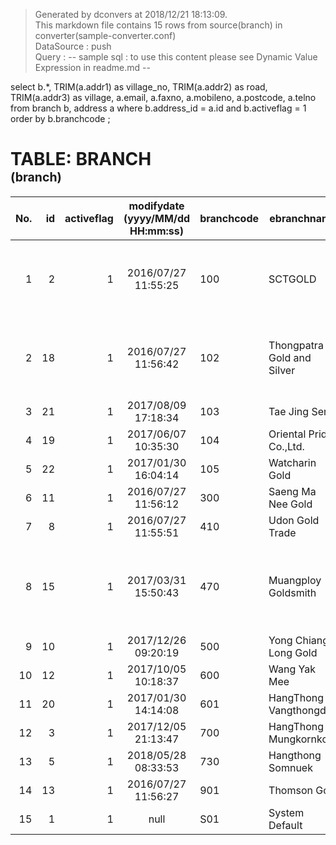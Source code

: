 
> Generated by dconvers at 2018/12/21 18:13:09.  
> This markdown file contains 15 rows from source(branch) in converter(sample-converter.conf)  
> DataSource : push  
> Query : 
-- sample sql : to use this content please see Dynamic Value Expression in readme.md --

select b.*, TRIM(a.addr1) as village_no, TRIM(a.addr2) as road, TRIM(a.addr3) as village, a.email, a.faxno, a.mobileno, a.postcode, a.telno
from branch b, address a
where b.address_id = a.id
and b.activeflag = 1
order by b.branchcode
;
  


# TABLE: BRANCH<br/><sup><sup>(branch)</sup></sup>
| No. | id | activeflag | modifydate (yyyy/MM/dd HH:mm:ss) | branchcode | ebranchname                | tbranchname                              | branchtype | closedate (yyyy/MM/dd HH:mm:ss) | domain                    | juristicperson | opendate (yyyy/MM/dd HH:mm:ss) | placeorder | pushorder | premiumauto | realtimeprice | user_id | account_id | address_id | agent | branch | menu | slip | pre_print | dw_cash_stock | automatch | automatch_silver | sendemailtrade | match_clear_port | net_position | village_no | road           | village                                  | email               | faxno       | mobileno    | postcode | telno                              |
|----:|---:|-----------:|:--------------------------------:|------------|----------------------------|------------------------------------------|-----------:|:-------------------------------:|---------------------------|----------------|:------------------------------:|-----------:|----------:|------------:|--------------:|--------:|-----------:|-----------:|------:|-------:|------|-----:|----------:|--------------:|----------:|-----------------:|---------------:|-----------------:|-------------:|------------|----------------|------------------------------------------|---------------------|-------------|-------------|----------|------------------------------------|
| 1   |  2 |          1 | 2016/07/27 11:55:25              | 100        | SCTGOLD                    | SCTGOLD                                  |          1 | 9999/12/31 00:00:00             | www.sctgold.com           | null           | 2012/10/21 00:00:00            |          1 |         0 |           1 |             1 |       2 |       null |          2 |     0 |      0 | 0    |    1 |         1 |             1 |         1 |                0 |              1 |                1 |            1 | 99-101     | เจริญกรุง      | แขวงวังบูรพาภิรมย์ เขตพระนคร กรุงเทพฯ    |                     | 02-222-7100 | 02-222-4111 | 10200    | 02-222-3111                        |
| 2   | 18 |          1 | 2016/07/27 11:56:42              | 102        | Thongpatra Gold and Silver | บริษัท ทองภัทรโกลด์ แอนด์ ซิลเวอร์ จำกัด |          1 | 9456/12/31 00:00:00             | www.thongpatra.com        | null           | 2016/07/19 00:00:00            |          1 |         0 |           1 |             1 |       2 |       null |       2838 |     1 |      1 | 2    |    1 |         1 |             1 |         0 |                0 |              1 |                1 |            0 | 130/7,8,9  | เฟื่องนคร      | แขวงวังบูรพาภิรมย์ เขตพระนคร กทม         |                     | 02-224-7733 |             | 10200    | 02-222-2895                        |
| 3   | 21 |          1 | 2017/08/09 17:18:34              | 103        | Tae Jing Seng              | แต้จิงเส็ง                               |          1 | 2099/12/31 00:00:00             | www.tjsgold.com           | null           | 2017/01/30 00:00:00            |          1 |         1 |           1 |             1 |       2 |        936 |       4905 |     1 |      0 | 2    |    1 |         1 |             1 |         0 |                0 |              0 |                1 |            0 |            |                |                                          |                     |             |             |          |                                    |
| 4   | 19 |          1 | 2017/06/07 10:35:30              | 104        | Oriental Pride Co.,Ltd.    | บริษัท ออเรียลทัล ไพรด์ จำกัด            |          1 | 2017/06/07 00:00:00             |                           | null           | 2016/12/10 00:00:00            |          0 |         0 |           1 |             1 |       2 |       null |       4518 |     1 |      0 | 2    |    1 |         1 |             1 |         0 |                0 |              0 |                1 |            0 |            |                |                                          | witit.t@sctgold.com |             |             |          |                                    |
| 5   | 22 |          1 | 2017/01/30 16:04:14              | 105        | Watcharin Gold             | วัชรินทร์โกลด์                           |          1 | 2099/12/31 00:00:00             | www.watcharin.com         | null           | 2017/01/30 00:00:00            |          1 |         1 |           1 |             1 |      97 |       null |       4917 |     1 |      0 | 2    |    1 |         1 |             1 |         0 |                0 |              0 |                1 |            0 |            |                |                                          |                     |             |             |          |                                    |
| 6   | 11 |          1 | 2016/07/27 11:56:12              | 300        | Saeng Ma Nee Gold          | Saeng Ma Nee Gold                        |          1 | 9999/12/31 00:00:00             | www.smngold.com           | null           | 2014/01/23 00:00:00            |          1 |         1 |           1 |             1 |       2 |          6 |          1 |     1 |      0 | 1    |    1 |         1 |             1 |         0 |                0 |              1 |                0 |            0 |            |                |                                          |                     |             |             |          |                                    |
| 7   |  8 |          1 | 2016/07/27 11:55:51              | 410        | Udon Gold Trade            | Udon Gold Trade                          |          1 | 9999/12/31 00:00:00             | www.udongold.com          | null           | 2014/10/30 00:00:00            |          1 |         0 |           1 |             1 |       2 |       null |         66 |     1 |      0 | 1    |    1 |         1 |             1 |         0 |                0 |              1 |                0 |            0 |            |                |                                          |                     |             |             |          |                                    |
| 8   | 15 |          1 | 2017/03/31 15:50:43              | 470        | Muangploy Goldsmith        | ห้างทองเมืองพลอย                         |          1 | 2017/03/31 00:00:00             | www.muangploy.co.th       | null           | 2016/03/14 00:00:00            |          1 |         0 |           1 |             1 |       2 |       null |       2752 |     1 |      0 | 2    |    1 |         1 |             1 |         0 |                0 |              1 |                1 |            0 | 1760/3-5   | ถนนประชาราษฎร์ | ตำบลธาตุเชิงชุม อำเภอเมือง จังหวัดสกลนคร |                     | 042-736100  |             | 47000    | 042-712865, 042-733900, 042-716900 |
| 9   | 10 |          1 | 2017/12/26 09:20:19              | 500        | Yong Chiang Long Gold      | Yong Chiang Long Gold                    |          1 | 9999/12/31 00:00:00             | www.yclgoldonline.com     | null           | 2014/01/16 00:00:00            |          1 |         0 |           1 |             1 |      80 |       null |        874 |     1 |      0 | 2    |    1 |         1 |             1 |         0 |                0 |              1 |                1 |            0 |            |                |                                          |                     |             |             |          |                                    |
| 10  | 12 |          1 | 2017/10/05 10:18:37              | 600        | Wang Yak Mee               | Wang Yak Mee                             |          1 | 2017/10/01 00:00:00             | www.wangyakmeegold.com    | null           | 2014/10/30 00:00:00            |          1 |         0 |           1 |             1 |       2 |       null |       1431 |     1 |      0 | 3    |    0 |         0 |             0 |         0 |                0 |              1 |                1 |            0 |            |                |                                          |                     |             |             |          |                                    |
| 11  | 20 |          1 | 2017/01/30 14:14:08              | 601        | HangThong Vangthongdee     | ห้างทองหวังทองดี                         |          1 | 2099/12/31 00:00:00             | www.vtdgold.com           | null           | 2017/01/30 00:00:00            |          1 |         1 |           1 |             1 |      95 |       null |       4904 |     1 |      0 | 2    |    1 |         1 |             1 |         0 |                0 |              0 |                1 |            0 |            |                |                                          |                     |             |             |          |                                    |
| 12  |  3 |          1 | 2017/12/05 21:13:47              | 700        | HangThong Mungkornkoo      | HangThong Mungkornkoo                    |          1 | 9999/12/31 00:00:00             | www.mkkgold.com           | null           | 2013/05/30 00:00:00            |          1 |         0 |           1 |             1 |      14 |          1 |         66 |     1 |      0 | 2    |    1 |         1 |             1 |         0 |                0 |              1 |                1 |            0 |            |                |                                          |                     |             |             |          |                                    |
| 13  |  5 |          1 | 2018/05/28 08:33:53              | 730        | Hangthong Somnuek          | Hangthong Somnuek                        |          1 | 9999/12/31 00:00:00             | www.thongsomnuek.com      | null           | 2013/06/12 00:00:00            |          1 |         1 |           1 |             1 |      15 |          3 |         67 |     1 |      0 | 2    |    1 |         1 |             1 |         0 |                0 |              1 |                1 |            0 |            |                |                                          |                     |             |             |          |                                    |
| 14  | 13 |          1 | 2016/07/27 11:56:27              | 901        | Thomson Gold               | Thomson Gold                             |          1 | 9999/12/31 00:00:00             | www.thomsongoldonline.com | null           | 2015/11/20 00:00:00            |          1 |         1 |           1 |             1 |       2 |        640 |       1597 |     1 |      0 | 2    |    1 |         1 |             1 |         0 |                0 |              1 |                1 |            0 |            |                |                                          |                     |             |             |          |                                    |
| 15  |  1 |          1 | null                             | S01        | System Default             | System default                           |          0 | null                            | System default            | null           | null                           |          1 |         0 |           1 |             1 |    null |       null |          1 |     1 |      0 | 0    |    1 |         1 |             1 |         0 |                0 |              0 |                0 |            0 |            |                |                                          |                     |             |             |          |                                    |

